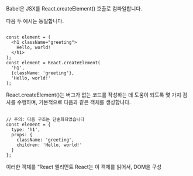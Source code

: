 Babel은 JSX를 React.createElement() 호출로 컴파일합니다.

다음 두 예시는 동일합니다.

```

const element = (
  <h1 className="greeting">
    Hello, world!
  </h1>
);
const element = React.createElement(
  'h1',
  {className: 'greeting'},
  'Hello, world!'
);

```

React.createElement()는 버그가 없는 코드를 작성하는 데 도움이 되도록 몇 가지 검사를 수행하며, 기본적으로 다음과 같은 객체를 생성합니다.

```

// 주의: 다음 구조는 단순화되었습니다
const element = {
  type: 'h1',
  props: {
    className: 'greeting',
    children: 'Hello, world!'
  }
};

```

이러한 객체를 “React 엘리먼트
 React는 이 객체를 읽어서, DOM을 구성
 
